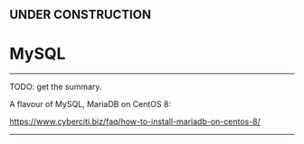 
## UNDER CONSTRUCTION

# MySQL

---

TODO: get the summary.

A flavour of MySQL, MariaDB on CentOS 8:

https://www.cyberciti.biz/faq/how-to-install-mariadb-on-centos-8/

---
